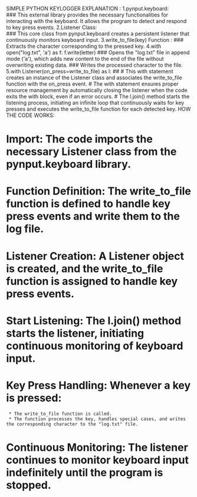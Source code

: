 SIMPLE PYTHON KEYLOGGER
EXPLANATION :
 1.pynput.keyboard:  
       ### This external library provides the necessary functionalities for interacting with the keyboard. It allows the program to detect and respond to key press events.
 2.Listener Class:  
       ### This core class from pynput.keyboard creates a persistent listener that continuously monitors keyboard input.
 3.write_to_file(key) Function :
       ### Extracts the character corresponding to the pressed key.
 4.with open("log.txt", 'a') as f:
    f.write(letter)
       ### Opens the "log.txt" file in append mode ('a'), which adds new content to the end of the file without overwriting existing data.
       ### Writes the processed character to the file.
 5.with Listener(on_press=write_to_file) as l: 
      ## 
      # This with statement creates an instance of the Listener class and associates the write_to_file function with the on_press event.
      # The with statement ensures proper resource management by automatically closing the listener when the code exits the with block, even if an error occurs.
      # The l.join() method starts the listening process, initiating an infinite loop that continuously waits for key presses and executes the write_to_file function for each detected key.
HOW THE CODE WORKS:
  ##
  # Import: The code imports the necessary Listener class from the pynput.keyboard library.
  # Function Definition: The write_to_file function is defined to handle key press events and write them to the log file.
  # Listener Creation: A Listener object is created, and the write_to_file function is assigned to handle key press events.
  # Start Listening: The l.join() method starts the listener, initiating continuous monitoring of keyboard input.
  # Key Press Handling: Whenever a key is pressed:
     * The write_to_file function is called.
     * The function processes the key, handles special cases, and writes the corresponding character to the "log.txt" file.
  # Continuous Monitoring: The listener continues to monitor keyboard input indefinitely until the program is stopped.
